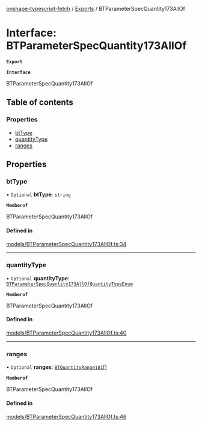 [onshape-typescript-fetch](../README.md) / [Exports](../modules.md) / BTParameterSpecQuantity173AllOf

# Interface: BTParameterSpecQuantity173AllOf

**`Export`**

**`Interface`**

BTParameterSpecQuantity173AllOf

## Table of contents

### Properties

- [btType](BTParameterSpecQuantity173AllOf.md#bttype)
- [quantityType](BTParameterSpecQuantity173AllOf.md#quantitytype)
- [ranges](BTParameterSpecQuantity173AllOf.md#ranges)

## Properties

### btType

• `Optional` **btType**: `string`

**`Memberof`**

BTParameterSpecQuantity173AllOf

#### Defined in

[models/BTParameterSpecQuantity173AllOf.ts:34](https://github.com/toebes/onshape-typescript-fetch/blob/3e11ae1/models/BTParameterSpecQuantity173AllOf.ts#L34)

___

### quantityType

• `Optional` **quantityType**: [`BTParameterSpecQuantity173AllOfQuantityTypeEnum`](../modules.md#btparameterspecquantity173allofquantitytypeenum-1)

**`Memberof`**

BTParameterSpecQuantity173AllOf

#### Defined in

[models/BTParameterSpecQuantity173AllOf.ts:40](https://github.com/toebes/onshape-typescript-fetch/blob/3e11ae1/models/BTParameterSpecQuantity173AllOf.ts#L40)

___

### ranges

• `Optional` **ranges**: [`BTQuantityRange181`](BTQuantityRange181.md)[]

**`Memberof`**

BTParameterSpecQuantity173AllOf

#### Defined in

[models/BTParameterSpecQuantity173AllOf.ts:46](https://github.com/toebes/onshape-typescript-fetch/blob/3e11ae1/models/BTParameterSpecQuantity173AllOf.ts#L46)
